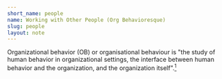 ```yaml
---
short_name: people
name: Working with Other People (Org Behavioresque)
slug: people
layout: note
---
```

Organizational behavior (OB) or organisational behaviour is "the study of human behavior in organizational settings, the interface between human behavior and the organization, and the organization itself".[<sup>1</sup>](https://en.wikipedia.org/wiki/Organizational_behavior)
